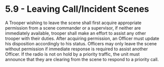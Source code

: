 # 5.9 - Leaving Call/Incident Scenes

A Trooper wishing to leave the scene shall first acquire appropriate permission from a scene commander or a supervisor, if neither are immediately available, trooper shall make an effort to assist any other trooper with their duties. After acquiring permission, an Officer must update his disposition accordingly to his status. Officers may only leave the scene without permission if immediate response is required to assist another Officer. If the radio is not on hold by a priority traffic, the unit must announce that they are clearing from the scene to respond to a priority call.
